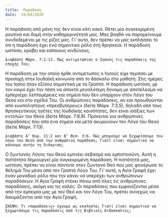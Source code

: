 ```yaml
---
title:  Παραδοση
date:  19/04/2020
---
```


Η παράδοση από μόνη της δεν είναι κάτι κακό. Θέτει μία συγκεκριμένη ρουτίνα και δομή στην καθημερινότητά μας. Μας βοηθά να παραμείνουμε συνδεδεμένοι με τις ρίζες μας. Γι’ αυτό, δεν πρέπει να μας εκπλήσσει το ότι η παράδοση έχει ένα σημαντικό ρόλο στη θρησκεία. Η παράδοση ωστόσο, κρύβει και κάποιους κινδύνους.

`Διαβάστε Μάρκ. 7:1-13. Πώς αντιμετώπισε ο Ιησούς τις παραδόσεις της εποχής Του;`

Η παράδοση με την οποία ήρθε αντιμέτωπος ο Ιησούς είχε περάσει με προσοχή στην Ιουδαϊκή κοινωνία από το δάσκαλο στο μαθητή. Στις ημέρες του Ιησού ήταν εξίσου σημαντική με τα Γραπτά. Η παράδοση ωστόσο, με τον καιρό έχει την τάση να αποκτά μεγαλύτερη δύναμη με αποτέλεσμα να εμπεριέχει λεπτομέρειες και σημεία που δεν υπάρχουν στον Λόγο του Θεού και στο σχέδιό Του. Οι ανθρώπινες παραδόσεις, αν και προωθούνται από ευυπόληπτους «πρεσβυτέρους» (δείτε Μάρκ. 7:3,5), δηλαδή από τους θρησκευτικούς ηγέτες της Ιουδαϊκής κοινότητας, δεν είναι ισάξιες των εντολών του Θεού (δείτε Μάρκ. 7:8,9). Πρόκειται για ανθρώπινες παραδόσεις που από ένα σημείο και μετά ακυρώνουν τον Λόγο του Θεού (δείτε Μάρκ. 7:13).

`Διαβάστε Α’ Κορ. 11:2 και Β’ Θεσ. 3:6. Πώς μπορούμε να ξεχωρίσουμε τον Λόγο του Θεού από την ανθρώπινη παράδοση; Γιατί είναι σημαντικό να κάνουμε αυτήν τη διάκριση;`

Ο ζωντανός Λόγος του Θεού εμπνέει σεβασμό και εμπιστοσύνη. Αυτή η πιστότητα δημιουργεί μία συγκεκριμένη παράδοση. Η πιστότητά μας, ωστόσο, πρέπει να είναι πάντοτε στον ζωντανό Θεό που μας φανέρωσε το θέλημά Του μέσα από τον Γραπτό Λόγο Του. Γι’ αυτό, η Αγία Γραφή έχει έναν μοναδικό ρόλο που την κάνει να υπερέχει των ανθρώπινων παραδόσεων. Η Αγία Γραφή στέκει πάνω από όλες τις ανθρώπινες παραδόσεις, ακόμη και τις καλές. Οι παραδόσεις που εμφανίζονται μέσα από την εμπειρία μας με τον Θεό και τον Λόγο Του, πρέπει συνεχώς να δοκιμάζονται από την Αγία Γραφή.

`ΣΚΕΨΗ: Τι «παραδόσεις» έχουμε ως εκκλησία; Γιατί είναι σημαντικό να ξεχωρίσουμε τις παραδόσεις από τις Βιβλικές διδασκαλίες;`